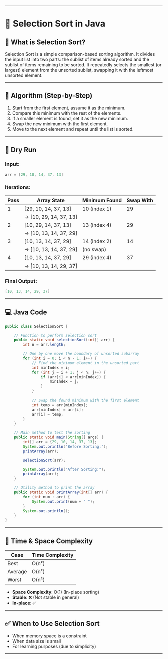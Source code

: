 
---

# 📘 Selection Sort in Java

## 📌 What is Selection Sort?

Selection Sort is a simple comparison-based sorting algorithm. It divides the input list into two parts: the sublist of items already sorted and the sublist of items remaining to be sorted. It repeatedly selects the smallest (or largest) element from the unsorted sublist, swapping it with the leftmost unsorted element.

---

## 🧠 Algorithm (Step-by-Step)

1. Start from the first element, assume it as the minimum.
2. Compare this minimum with the rest of the elements.
3. If a smaller element is found, set it as the new minimum.
4. Swap the new minimum with the first element.
5. Move to the next element and repeat until the list is sorted.

---

## 🧪 Dry Run

### Input:

```java
arr = [29, 10, 14, 37, 13]
```

### Iterations:

| Pass | Array State             | Minimum Found | Swap With |
| ---- | ----------------------- | ------------- | --------- |
| 1    | \[29, 10, 14, 37, 13]   | 10 (index 1)  | 29        |
|      | → \[10, 29, 14, 37, 13] |               |           |
| 2    | \[10, 29, 14, 37, 13]   | 13 (index 4)  | 29        |
|      | → \[10, 13, 14, 37, 29] |               |           |
| 3    | \[10, 13, 14, 37, 29]   | 14 (index 2)  | 14        |
|      | → \[10, 13, 14, 37, 29] | (no swap)     |           |
| 4    | \[10, 13, 14, 37, 29]   | 29 (index 4)  | 37        |
|      | → \[10, 13, 14, 29, 37] |               |           |

### Final Output:

```java
[10, 13, 14, 29, 37]
```

---

## 💻 Java Code

```java
public class SelectionSort {

    // Function to perform selection sort
    public static void selectionSort(int[] arr) {
        int n = arr.length;

        // One by one move the boundary of unsorted subarray
        for (int i = 0; i < n - 1; i++) {
            // Find the minimum element in the unsorted part
            int minIndex = i;
            for (int j = i + 1; j < n; j++) {
                if (arr[j] < arr[minIndex]) {
                    minIndex = j;
                }
            }

            // Swap the found minimum with the first element
            int temp = arr[minIndex];
            arr[minIndex] = arr[i];
            arr[i] = temp;
        }
    }

    // Main method to test the sorting
    public static void main(String[] args) {
        int[] arr = {29, 10, 14, 37, 13};
        System.out.println("Before Sorting:");
        printArray(arr);

        selectionSort(arr);

        System.out.println("After Sorting:");
        printArray(arr);
    }

    // Utility method to print the array
    public static void printArray(int[] arr) {
        for (int num : arr) {
            System.out.print(num + " ");
        }
        System.out.println();
    }
}
```

---

## 🧾 Time & Space Complexity

| Case    | Time Complexity |
| ------- | --------------- |
| Best    | O(n²)           |
| Average | O(n²)           |
| Worst   | O(n²)           |

* **Space Complexity**: O(1) (In-place sorting)
* **Stable**: ❌ (Not stable in general)
* **In-place**: ✅

---

## ✅ When to Use Selection Sort

* When memory space is a constraint
* When data size is small
* For learning purposes (due to simplicity)

---

